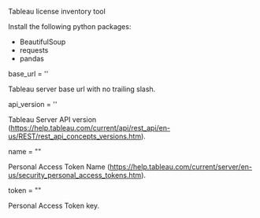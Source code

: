Tableau license inventory tool

Install the following python packages:
- BeautifulSoup
- requests
- pandas


base_url = '' 

Tableau server base url with no trailing slash.

api_version = '' 

Tableau Server API version (https://help.tableau.com/current/api/rest_api/en-us/REST/rest_api_concepts_versions.htm).

name = "" 

Personal Access Token Name (https://help.tableau.com/current/server/en-us/security_personal_access_tokens.htm).

token = "" 

Personal Access Token key.
